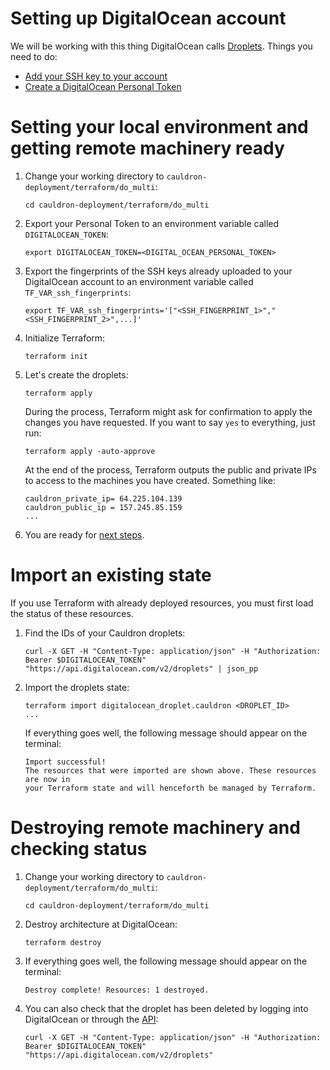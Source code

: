 # Setting up DigitalOcean account

We will be working with this thing DigitalOcean calls [Droplets](https://www.digitalocean.com/products/droplets/).
Things you need to do:
* [Add your SSH key to your account](https://www.digitalocean.com/docs/droplets/how-to/add-ssh-keys/)
* [Create a DigitalOcean Personal Token](https://www.digitalocean.com/docs/api/create-personal-access-token/)

# Setting your local environment and getting remote machinery ready

1. Change your working directory to `cauldron-deployment/terraform/do_multi`:
    ```
    cd cauldron-deployment/terraform/do_multi
    ```

2. Export your Personal Token to an environment variable called `DIGITALOCEAN_TOKEN`:
    ```
    export DIGITALOCEAN_TOKEN=<DIGITAL_OCEAN_PERSONAL_TOKEN>
    ```

3. Export the fingerprints of the SSH keys already uploaded to your DigitalOcean account to an environment variable called `TF_VAR_ssh_fingerprints`:
    ```
    export TF_VAR_ssh_fingerprints='["<SSH_FINGERPRINT_1>","<SSH_FINGERPRINT_2>",...]'
    ```

4. Initialize Terraform:
    ```
    terraform init
    ```

5. Let's create the droplets:
    ```
    terraform apply
    ```
    During the process, Terraform might ask for confirmation to apply the changes you
    have requested. If you want to say `yes` to everything, just run:
    ```
    terraform apply -auto-approve
    ```
    At the end of the process, Terraform outputs the public and private IPs to access to the machines you have created. Something like:
    ```
    cauldron_private_ip= 64.225.104.139
    cauldron_public_ip = 157.245.85.159
    ...
    ```

6. You are ready for [next steps](../../README.md#requirements).

# Import an existing state

If you use Terraform with already deployed resources, you must first load the status of these resources.

1. Find the IDs of your Cauldron droplets:
    ```
    curl -X GET -H "Content-Type: application/json" -H "Authorization: Bearer $DIGITALOCEAN_TOKEN" "https://api.digitalocean.com/v2/droplets" | json_pp
    ```

2. Import the droplets state:
    ```
    terraform import digitalocean_droplet.cauldron <DROPLET_ID>
    ...
    ```
    If everything goes well, the following message should appear on the terminal:
    ```
    Import successful!
    The resources that were imported are shown above. These resources are now in
    your Terraform state and will henceforth be managed by Terraform.
    ```

# Destroying remote machinery and checking status

1. Change your working directory to `cauldron-deployment/terraform/do_multi`:
    ```
    cd cauldron-deployment/terraform/do_multi
    ```

2. Destroy architecture at DigitalOcean:
    ```
    terraform destroy
    ```

3. If everything goes well, the following message should appear on the terminal:
    ```
    Destroy complete! Resources: 1 destroyed.
    ```

4. You can also check that the droplet has been deleted by logging into DigitalOcean or through the [API](https://developers.digitalocean.com/documentation/v2/#list-all-droplets):
    ```
    curl -X GET -H "Content-Type: application/json" -H "Authorization: Bearer $DIGITALOCEAN_TOKEN" "https://api.digitalocean.com/v2/droplets"
    ```
